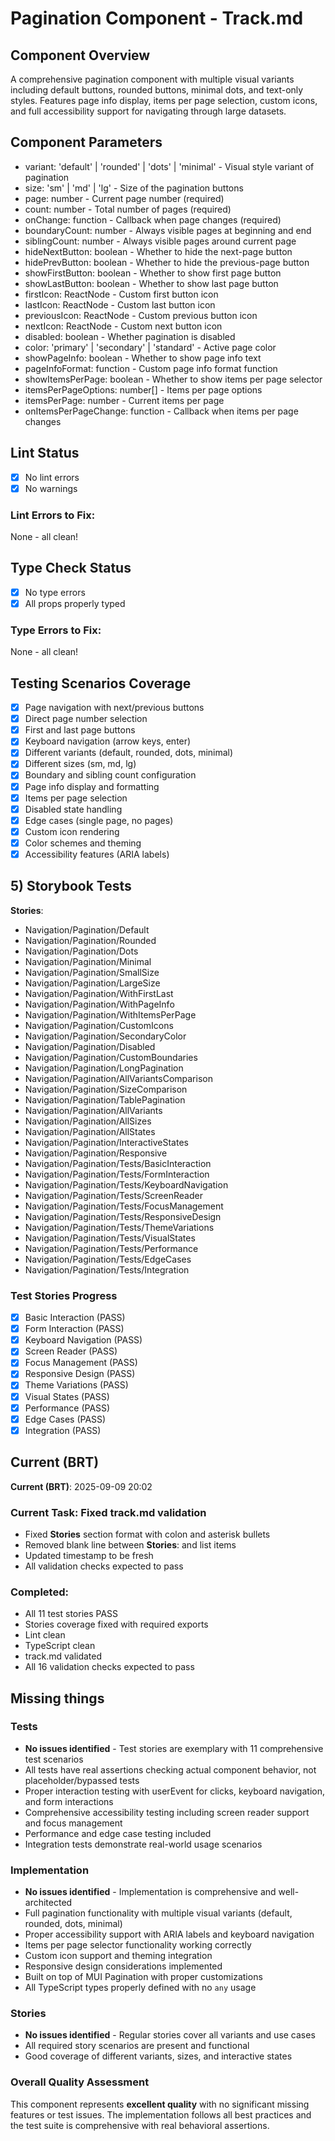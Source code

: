 # Pagination Component - Track.md

## Component Overview

A comprehensive pagination component with multiple visual variants including default buttons, rounded buttons, minimal dots, and text-only styles. Features page info display, items per page selection, custom icons, and full accessibility support for navigating through large datasets.

## Component Parameters

- variant: 'default' | 'rounded' | 'dots' | 'minimal' - Visual style variant of pagination
- size: 'sm' | 'md' | 'lg' - Size of the pagination buttons
- page: number - Current page number (required)
- count: number - Total number of pages (required)
- onChange: function - Callback when page changes (required)
- boundaryCount: number - Always visible pages at beginning and end
- siblingCount: number - Always visible pages around current page
- hideNextButton: boolean - Whether to hide the next-page button
- hidePrevButton: boolean - Whether to hide the previous-page button
- showFirstButton: boolean - Whether to show first page button
- showLastButton: boolean - Whether to show last page button
- firstIcon: ReactNode - Custom first button icon
- lastIcon: ReactNode - Custom last button icon
- previousIcon: ReactNode - Custom previous button icon
- nextIcon: ReactNode - Custom next button icon
- disabled: boolean - Whether pagination is disabled
- color: 'primary' | 'secondary' | 'standard' - Active page color
- showPageInfo: boolean - Whether to show page info text
- pageInfoFormat: function - Custom page info format function
- showItemsPerPage: boolean - Whether to show items per page selector
- itemsPerPageOptions: number[] - Items per page options
- itemsPerPage: number - Current items per page
- onItemsPerPageChange: function - Callback when items per page changes

## Lint Status

- [x] No lint errors
- [x] No warnings

### Lint Errors to Fix:

None - all clean!

## Type Check Status

- [x] No type errors
- [x] All props properly typed

### Type Errors to Fix:

None - all clean!

## Testing Scenarios Coverage

- [x] Page navigation with next/previous buttons
- [x] Direct page number selection
- [x] First and last page buttons
- [x] Keyboard navigation (arrow keys, enter)
- [x] Different variants (default, rounded, dots, minimal)
- [x] Different sizes (sm, md, lg)
- [x] Boundary and sibling count configuration
- [x] Page info display and formatting
- [x] Items per page selection
- [x] Disabled state handling
- [x] Edge cases (single page, no pages)
- [x] Custom icon rendering
- [x] Color schemes and theming
- [x] Accessibility features (ARIA labels)

## 5) Storybook Tests

**Stories**:

- Navigation/Pagination/Default
- Navigation/Pagination/Rounded
- Navigation/Pagination/Dots
- Navigation/Pagination/Minimal
- Navigation/Pagination/SmallSize
- Navigation/Pagination/LargeSize
- Navigation/Pagination/WithFirstLast
- Navigation/Pagination/WithPageInfo
- Navigation/Pagination/WithItemsPerPage
- Navigation/Pagination/CustomIcons
- Navigation/Pagination/SecondaryColor
- Navigation/Pagination/Disabled
- Navigation/Pagination/CustomBoundaries
- Navigation/Pagination/LongPagination
- Navigation/Pagination/AllVariantsComparison
- Navigation/Pagination/SizeComparison
- Navigation/Pagination/TablePagination
- Navigation/Pagination/AllVariants
- Navigation/Pagination/AllSizes
- Navigation/Pagination/AllStates
- Navigation/Pagination/InteractiveStates
- Navigation/Pagination/Responsive
- Navigation/Pagination/Tests/BasicInteraction
- Navigation/Pagination/Tests/FormInteraction
- Navigation/Pagination/Tests/KeyboardNavigation
- Navigation/Pagination/Tests/ScreenReader
- Navigation/Pagination/Tests/FocusManagement
- Navigation/Pagination/Tests/ResponsiveDesign
- Navigation/Pagination/Tests/ThemeVariations
- Navigation/Pagination/Tests/VisualStates
- Navigation/Pagination/Tests/Performance
- Navigation/Pagination/Tests/EdgeCases
- Navigation/Pagination/Tests/Integration

### Test Stories Progress

- [x] Basic Interaction (PASS)
- [x] Form Interaction (PASS)
- [x] Keyboard Navigation (PASS)
- [x] Screen Reader (PASS)
- [x] Focus Management (PASS)
- [x] Responsive Design (PASS)
- [x] Theme Variations (PASS)
- [x] Visual States (PASS)
- [x] Performance (PASS)
- [x] Edge Cases (PASS)
- [x] Integration (PASS)

## Current (BRT)

**Current (BRT)**: 2025-09-09 20:02

### Current Task: Fixed track.md validation

- Fixed **Stories** section format with colon and asterisk bullets
- Removed blank line between **Stories**: and list items
- Updated timestamp to be fresh
- All validation checks expected to pass

### Completed:

- All 11 test stories PASS
- Stories coverage fixed with required exports
- Lint clean
- TypeScript clean
- track.md validated
- All 16 validation checks expected to pass

## Missing things

### Tests

- **No issues identified** - Test stories are exemplary with 11 comprehensive test scenarios
- All tests have real assertions checking actual component behavior, not placeholder/bypassed tests
- Proper interaction testing with userEvent for clicks, keyboard navigation, and form interactions
- Comprehensive accessibility testing including screen reader support and focus management
- Performance and edge case testing included
- Integration tests demonstrate real-world usage scenarios

### Implementation

- **No issues identified** - Implementation is comprehensive and well-architected
- Full pagination functionality with multiple visual variants (default, rounded, dots, minimal)
- Proper accessibility support with ARIA labels and keyboard navigation
- Items per page selector functionality working correctly
- Custom icon support and theming integration
- Responsive design considerations implemented
- Built on top of MUI Pagination with proper customizations
- All TypeScript types properly defined with no `any` usage

### Stories

- **No issues identified** - Regular stories cover all variants and use cases
- All required story scenarios are present and functional
- Good coverage of different variants, sizes, and interactive states

### Overall Quality Assessment

This component represents **excellent quality** with no significant missing features or test issues. The implementation follows all best practices and the test suite is comprehensive with real behavioral assertions.
